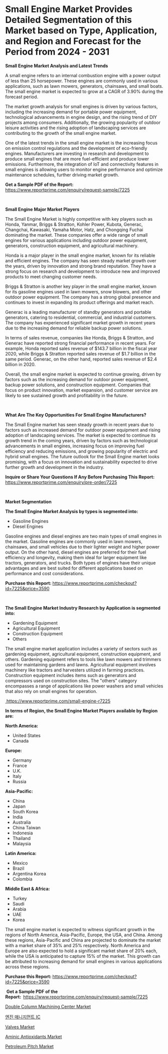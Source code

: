 <p><h1>Small Engine Market Provides Detailed Segmentation of this Market based on Type, Application, and Region and Forecast for the Period from 2024 - 2031</h1></p><p><strong>Small Engine Market Analysis and Latest Trends</strong></p>
<p><p>A small engine refers to an internal combustion engine with a power output of less than 25 horsepower. These engines are commonly used in various applications, such as lawn mowers, generators, chainsaws, and small boats. The small engine market is expected to grow at a CAGR of 3.90% during the forecast period.</p><p>The market growth analysis for small engines is driven by various factors, including the increasing demand for portable power equipment, technological advancements in engine design, and the rising trend of DIY projects among consumers. Additionally, the growing popularity of outdoor leisure activities and the rising adoption of landscaping services are contributing to the growth of the small engine market.</p><p>One of the latest trends in the small engine market is the increasing focus on emission control regulations and the development of eco-friendly engines. Manufacturers are investing in research and development to produce small engines that are more fuel-efficient and produce lower emissions. Furthermore, the integration of IoT and connectivity features in small engines is allowing users to monitor engine performance and optimize maintenance schedules, further driving market growth.</p></p>
<p><strong>Get a Sample PDF of the Report:&nbsp;</strong> <a href="https://www.reportprime.com/enquiry/request-sample/7225">https://www.reportprime.com/enquiry/request-sample/7225</a></p>
<p>&nbsp;</p>
<p><strong>Small Engine Major Market Players</strong></p>
<p><p>The Small Engine Market is highly competitive with key players such as Honda, Yanmar, Briggs & Stratton, Kohler Power, Kubota, Generac, Changchai, Kawasaki, Yamaha Motor, Hatz, and Chongqing Fuchai dominating the market. These companies offer a wide range of small engines for various applications including outdoor power equipment, generators, construction equipment, and agricultural machinery.</p><p>Honda is a major player in the small engine market, known for its reliable and efficient engines. The company has seen steady market growth over the years, driven by innovation and strong brand reputation. They have a strong focus on research and development to introduce new and improved products to meet changing customer needs.</p><p>Briggs & Stratton is another key player in the small engine market, known for its gasoline engines used in lawn mowers, snow blowers, and other outdoor power equipment. The company has a strong global presence and continues to invest in expanding its product offerings and market reach.</p><p>Generac is a leading manufacturer of standby generators and portable generators, catering to residential, commercial, and industrial customers. The company has experienced significant market growth in recent years due to the increasing demand for reliable backup power solutions.</p><p>In terms of sales revenue, companies like Honda, Briggs & Stratton, and Generac have reported strong financial performance in recent years. For example, Honda reported sales revenue of $143.7 billion in the fiscal year 2020, while Briggs & Stratton reported sales revenue of $1.7 billion in the same period. Generac, on the other hand, reported sales revenue of $2.4 billion in 2020.</p><p>Overall, the small engine market is expected to continue growing, driven by factors such as the increasing demand for outdoor power equipment, backup power solutions, and construction equipment. Companies that focus on product innovation, market expansion, and customer service are likely to see sustained growth and profitability in the future.</p></p>
<p>&nbsp;</p>
<p><strong>What Are The Key Opportunities For Small Engine Manufacturers?</strong></p>
<p><p>The Small Engine market has seen steady growth in recent years due to factors such as increased demand for outdoor power equipment and rising adoption of landscaping services. The market is expected to continue its growth trend in the coming years, driven by factors such as technological advancements in small engines, increasing focus on improving fuel efficiency and reducing emissions, and growing popularity of electric and hybrid small engines. The future outlook for the Small Engine market looks promising, with a focus on innovation and sustainability expected to drive further growth and development in the industry.</p></p>
<p><strong>Inquire or Share Your Questions If Any Before Purchasing This Report:</strong> <a href="https://www.reportprime.com/enquiry/pre-order/7225">https://www.reportprime.com/enquiry/pre-order/7225</a></p>
<p>&nbsp;</p>
<p><strong>Market Segmentation</strong></p>
<p><strong>The Small Engine Market Analysis by types is segmented into:</strong></p>
<p><ul><li>Gasoline Engines</li><li>Diesel Engines</li></ul></p>
<p><p>Gasoline engines and diesel engines are two main types of small engines in the market. Gasoline engines are commonly used in lawn mowers, chainsaws, and small vehicles due to their lighter weight and higher power output. On the other hand, diesel engines are preferred for their fuel efficiency and longevity, making them ideal for larger equipment like tractors, generators, and trucks. Both types of engines have their unique advantages and are best suited for different applications based on performance and cost considerations.</p></p>
<p><strong>Purchase this Report:&nbsp;</strong><a href="https://www.reportprime.com/checkout?id=7225&price=3590">https://www.reportprime.com/checkout?id=7225&price=3590</a></p>
<p>&nbsp;</p>
<p><strong>The Small Engine Market Industry Research by Application is segmented into:</strong></p>
<p><ul><li>Gardening Equipment</li><li>Agricultural Equipment</li><li>Construction Equipment</li><li>Others</li></ul></p>
<p><p>The small engine market application includes a variety of sectors such as gardening equipment, agricultural equipment, construction equipment, and others. Gardening equipment refers to tools like lawn mowers and trimmers used for maintaining gardens and lawns. Agricultural equipment involves machinery like tractors and harvesters utilized in farming practices. Construction equipment includes items such as generators and compressors used on construction sites. The "others" category encompasses a range of applications like power washers and small vehicles that also rely on small engines for operation.</p></p>
<p><a href="https://www.reportprime.com/small-engine-r7225">&nbsp;https://www.reportprime.com/small-engine-r7225</a></p>
<p><strong>In terms of Region, the Small Engine Market Players available by Region are:</strong></p>
<p>
    <p> <strong> North America: </strong>
        <ul>
            <li>United States</li>
            <li>Canada</li>
        </ul>
        </p> 
    <p> <strong> Europe: </strong>
        <ul>
            <li>Germany</li>
            <li>France</li>
            <li>U.K.</li>
            <li>Italy</li>
            <li>Russia</li>
        </ul>
        </p> 
    <p> <strong> Asia-Pacific: </strong>
        <ul>
            <li>China</li>
            <li>Japan</li>
            <li>South Korea</li>
            <li>India</li>
            <li>Australia</li>
            <li>China Taiwan</li>
            <li>Indonesia</li>
            <li>Thailand</li>
            <li>Malaysia</li>
        </ul>
        </p> 
    <p> <strong> Latin America: </strong>
        <ul>
            <li>Mexico</li>
            <li>Brazil</li>
            <li>Argentina Korea</li>
            <li>Colombia</li>
        </ul>
        </p> 
    <p> <strong> Middle East & Africa: </strong>
        <ul>
            <li>Turkey</li>
            <li>Saudi</li>
            <li>Arabia</li>
            <li>UAE</li>
            <li>Korea</li>
        </ul>
    </p>
    </p>
<p><p>The small engine market is expected to witness significant growth in the regions of North America, Asia-Pacific, Europe, the USA, and China. Among these regions, Asia-Pacific and China are projected to dominate the market with a market share of 35% and 25% respectively. North America and Europe are also expected to hold a significant market share of 20% each, while the USA is anticipated to capture 15% of the market. This growth can be attributed to increasing demand for small engines in various applications across these regions.</p></p>
<p><strong>Purchase this Report: </strong><a href="https://www.reportprime.com/checkout?id=7225&price=3590">https://www.reportprime.com/checkout?id=7225&price=3590</a></p>
<p>&nbsp;<strong>Get a Sample PDF of the Report:&nbsp;&nbsp;</strong><a href="https://www.reportprime.com/enquiry/request-sample/7225">https://www.reportprime.com/enquiry/request-sample/7225</a></p>
<p><strong></strong></p>
<p><p><a href="https://github.com/pjcfca/Market-Research-Report-List-2/blob/main/double-column-machining-center-market.md">Double Column Machining Center Market</a></p><p><a href="https://github.com/royErdmtyan906778/Market-Research-Report-List-1/blob/main/388339521443.md">엔진 매니지먼트 IC</a></p><p><a href="https://github.com/wusalecollins540tpqoz/Market-Research-Report-List-2/blob/main/valves-market.md">Valves Market</a></p><p><a href="https://issuu.com/reportprime-2/docs/aminic-antioxidants-market-size-2030.pptx">Aminic Antioxidants Market</a></p><p><a href="https://issuu.com/reportprime-2/docs/petroleum-pitch-market-size-2030.pptx">Petroleum Pitch Market</a></p></p>